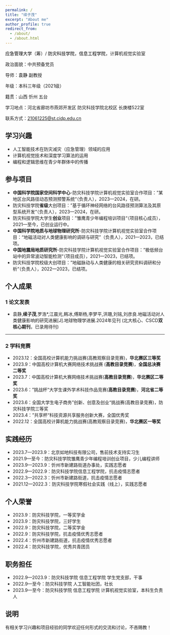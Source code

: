 ```yaml
---
permalink: /
title: "续子茂"
excerpt: "About me"
author_profile: true
redirect_from: 
  - /about/
  - /about.html
---
```



<a href="https://www.ncist.edu.cn/Home/" style="text-decoration:none; color:black;">应急管理大学</a>（筹）/ <a href="https://www.cidp.edu.cn/" style="text-decoration:none; color:black;">防灾科技学院</a>，<a href="https://ie.cidp.edu.cn/index.jsp" style="text-decoration:none; color:black;">信息工程学院</a>，计算机视觉实验室

政治面貌：中共预备党员

导师：<a href="https://baike.baidu.com/item/%E8%A2%81%E9%9D%99/63116510?fr=ge_ala" style="text-decoration:none; color:black;">袁静</a> 副教授

年级：本科三年级（2021级）

籍贯：山西 忻州 五台

学习地点：河北省廊坊市燕郊开发区 防灾科技学院北校区 长庚楼522室

联系方式：21061225@st.cidp.edu.cn



## 学习兴趣

* 人工智能技术在防灾减灾（应急管理）领域的应用
* 计算机视觉技术和深度学习算法的运用
* 编程和逻辑思维在青少年群体中的传播



## 参与项目

- **中国科学院国家空间科学中心**-防灾科技学院计算机视觉实验室合作项目：”某地区台风路径动态预测预警系统“（负责人），2023—2024，在研。
- 防灾科技学院**省级**大创项目：”基于循环神经网络的台风路径预测算法及其原型系统开发“（负责人），2023—2024，在研。
- 防灾科技学院大学生**创业**项目：”雏鹰青少年编程培训项目“（项目核心成员），2021—至今，已创业运行中。
- **中国科学院地质与地球物理研究所**-防灾科技学院计算机视觉实验室合作项目：“地磁活动对人类健康影响的调研与研究”（负责人），2021—2023，已结项。
- **中国地震局地质研究所**-防灾科技学院计算机视觉实验室合作项目：”极低频台站中的异常波动智能检测“（项目成员），2021—2023，已结项。
- 防灾科技学院校级大创项目：”地磁脉动与人类健康的相关研究资料调研和分析“（负责人），2022—2023，已结项。



## 个人成果
### 1 论文发表

- 袁静,**续子茂**,罗浩*,江晨光,韩冰,傅斯杨,李梦平,洪珊,刘铭,刘彦良.地磁活动对人类健康影响的研究进展[J].地球物理学进展.2024年见刊 (北大核心、CSCD**双核心期刊**，已录用待刊)

---
### 2 学科竞赛

- 2023.12：全国高校计算机能力挑战赛(高教观察目录竞赛)，**华北赛区三等奖**
- 2023.9：中国高校计算机大赛网络技术挑战赛 (**高教目录竞赛**)，**全国总决赛二等奖**
- 2023.7：中国高校计算机大赛网络技术挑战赛(**高教目录竞赛**)，**华北赛区二等奖**
- 2023.6：”挑战杯“大学生课外学术科技作品竞赛(**高教目录竞赛**)，**河北省二等奖**
- 2023.6：全国大学生电子商务”创新、创意及创业“挑战赛(高教目录竞赛)，防灾科技学院三等奖
- 2023.4：”共享杯“科技资源共享服务创新大赛，全国优秀奖
- 2022.12：全国高校计算机能力挑战赛(高教观察目录竞赛)，**华北赛区一等奖**

    

## 实践经历

- 2023.7—2023.9：北京如地科技有限公司，售前技术支持实习生
- 2021.9—至今：防灾科技学院雏鹰青少年编程培训创业项目，少儿编程讲师
- 2023.9—2023.9：忻州市新建路街道办事处，实践志愿者
- 2022.9—2022.9：防灾科技学院信息工程学院，抗击疫情志愿者
- 2022.3—2022.3：忻州市新建路街道，抗击疫情志愿者
- 2021.12—2022.3：防灾科技学院寒假社会实践（线上），实践志愿者



## 个人荣誉

- 2023.9：防灾科技学院，一等奖学金
- 2023.9：防灾科技学院，三好学生
- 2022.9：防灾科技学院，二等奖学金
- 2022.9：防灾科技学院，抗击疫情优秀志愿者
- 2022.4：忻州市新建路街道，抗击疫情优秀志愿者
- 2022.4：防灾科技学院，优秀共青团员



## 职务担任

- 2022.9—2023.9：防灾科技学院 信息工程学院 学生党支部，干事
- 2022.9—至今：防灾科技学院 人工智能社团，社长
- 2023.9—至今：防灾科技学院 信息工程学院 计算机视觉实验室，本科生负责人



## 说明

有相关学习兴趣和项目经验的同学欢迎任何形式的交流和讨论，不吝赐教！

